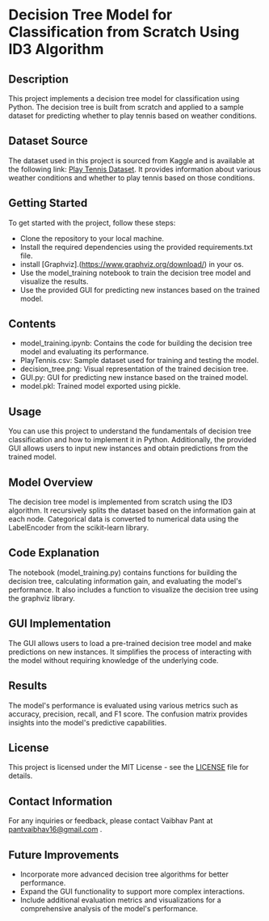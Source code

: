 # Decision Tree Model for Classification from Scratch Using ID3 Algorithm

## Description
This project implements a decision tree model for classification using Python. The decision tree is built from scratch and applied to a sample dataset for predicting whether to play tennis based on weather conditions.

## Dataset Source
The dataset used in this project is sourced from Kaggle and is available at the following link: [Play Tennis Dataset](https://www.kaggle.com/tareqjoy/trainplaytennis). It provides information about various weather conditions and whether to play tennis based on those conditions.

## Getting Started
To get started with the project, follow these steps:
- Clone the repository to your local machine.
- Install the required dependencies using the provided requirements.txt file.
- install [Graphviz].(https://www.graphviz.org/download/) in your os.
- Use the model_training notebook to train the decision tree model and visualize the results.
- Use the provided GUI for predicting new instances based on the trained model.

## Contents
- model_training.ipynb: Contains the code for building the decision tree model and evaluating its performance.
- PlayTennis.csv: Sample dataset used for training and testing the model.
- decision_tree.png: Visual representation of the trained decision tree.
- GUI.py: GUI for predicting new instance based on the trained model.
- model.pkl: Trained model exported using pickle.

## Usage
You can use this project to understand the fundamentals of decision tree classification and how to implement it in Python. Additionally, the provided GUI allows users to input new instances and obtain predictions from the trained model.

## Model Overview
The decision tree model is implemented from scratch using the ID3 algorithm. It recursively splits the dataset based on the information gain at each node. Categorical data is converted to numerical data using the LabelEncoder from the scikit-learn library.

## Code Explanation
The notebook (model_training.py) contains functions for building the decision tree, calculating information gain, and evaluating the model's performance. It also includes a function to visualize the decision tree using the graphviz library.

## GUI Implementation
The GUI allows users to load a pre-trained decision tree model and make predictions on new instances. It simplifies the process of interacting with the model without requiring knowledge of the underlying code.

## Results
The model's performance is evaluated using various metrics such as accuracy, precision, recall, and F1 score. The confusion matrix provides insights into the model's predictive capabilities.

## License
This project is licensed under the MIT License - see the [LICENSE](LICENSE) file for details.

## Contact Information
For any inquiries or feedback, please contact Vaibhav Pant at pantvaibhav16@gmail.com .

## Future Improvements
- Incorporate more advanced decision tree algorithms for better performance.
- Expand the GUI functionality to support more complex interactions.
- Include additional evaluation metrics and visualizations for a comprehensive analysis of the model's performance.

